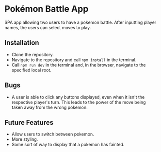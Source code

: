 # Pokémon Battle App
SPA app allowing two users to have a pokemon battle. After inputting player names, the users can select moves to play.

## Installation
- Clone the repository.
- Navigate to the repository and call `npm install` in the terminal.
- Call `npm run dev` in the terminal and, in the browser, navigate to the specified local root.


## Bugs
- A user is able to click any buttons displayed, even when it isn't the respective player's turn. This leads to the power of the move being taken away from the wrong pokemon.

## Future Features
- Allow users to switch between pokemon.
- More styling.
- Some sort of way to display that a pokemon has fainted.